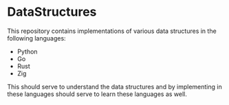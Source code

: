 # DataStructures
This repository contains implementations of various data structures in the following languages:
* Python
* Go
* Rust  
* Zig 

This should serve to understand the data structures and by implementing in these languages should serve to 
learn these languages as well.
